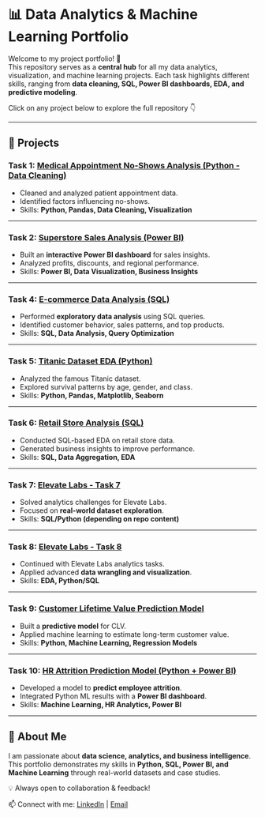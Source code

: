 # 📊 Data Analytics & Machine Learning Portfolio

Welcome to my project portfolio! 🚀  
This repository serves as a **central hub** for all my data analytics, visualization, and machine learning projects. Each task highlights different skills, ranging from **data cleaning, SQL, Power BI dashboards, EDA, and predictive modeling**.  

Click on any project below to explore the full repository 👇  

---

## 🔗 Projects

### Task 1: [Medical Appointment No-Shows Analysis (Python - Data Cleaning)](https://github.com/suraj4659/-Medical-Appointment-No-Shows-Analysis--python---data_cleaning-)  
- Cleaned and analyzed patient appointment data.  
- Identified factors influencing no-shows.  
- Skills: **Python, Pandas, Data Cleaning, Visualization**  

---

### Task 2: [Superstore Sales Analysis (Power BI)](https://github.com/suraj4659/superstore-power-bi)  
- Built an **interactive Power BI dashboard** for sales insights.  
- Analyzed profits, discounts, and regional performance.  
- Skills: **Power BI, Data Visualization, Business Insights**  

---

### Task 4: [E-commerce Data Analysis (SQL)](https://github.com/suraj4659/ecommerce_eda_sql)  
- Performed **exploratory data analysis** using SQL queries.  
- Identified customer behavior, sales patterns, and top products.  
- Skills: **SQL, Data Analysis, Query Optimization**  

---

### Task 5: [Titanic Dataset EDA (Python)](https://github.com/suraj4659/-Titanic-Dataset--EDA-python)  
- Analyzed the famous Titanic dataset.  
- Explored survival patterns by age, gender, and class.  
- Skills: **Python, Pandas, Matplotlib, Seaborn**  

---

### Task 6: [Retail Store Analysis (SQL)](https://github.com/suraj4659/retail_store-EDA-SQL)  
- Conducted SQL-based EDA on retail store data.  
- Generated business insights to improve performance.  
- Skills: **SQL, Data Aggregation, EDA**  

---

### Task 7: [Elevate Labs - Task 7](https://github.com/suraj4659/elevate_labs-task-7)  
- Solved analytics challenges for Elevate Labs.  
- Focused on **real-world dataset exploration**.  
- Skills: **SQL/Python (depending on repo content)**  

---

### Task 8: [Elevate Labs - Task 8](https://github.com/suraj4659/elevate_labs-task--8)  
- Continued with Elevate Labs analytics tasks.  
- Applied advanced **data wrangling and visualization**.  
- Skills: **EDA, Python/SQL**  

---

### Task 9: [Customer Lifetime Value Prediction Model](https://github.com/suraj4659/customer_lifetime_value_predation_model-by-using-python)  
- Built a **predictive model** for CLV.  
- Applied machine learning to estimate long-term customer value.  
- Skills: **Python, Machine Learning, Regression Models**  

---

### Task 10: [HR Attrition Prediction Model (Python + Power BI)](https://github.com/suraj4659/hr_attrition_prediction_model-using-python-power-bi)  
- Developed a model to **predict employee attrition**.  
- Integrated Python ML results with a **Power BI dashboard**.  
- Skills: **Machine Learning, HR Analytics, Power BI**  

---

## 📌 About Me  
I am passionate about **data science, analytics, and business intelligence**.  
This portfolio demonstrates my skills in **Python, SQL, Power BI, and Machine Learning** through real-world datasets and case studies.  

💡 Always open to collaboration & feedback!  

📫 Connect with me: [LinkedIn](#) | [Email](#)  
